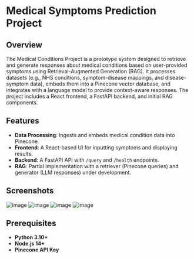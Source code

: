 # Medical Symptoms Prediction Project

## Overview
The Medical Conditions Project is a prototype system designed to retrieve and generate responses about medical conditions based on user-provided symptoms using Retrieval-Augmented Generation (RAG). It processes datasets (e.g., NHS conditions, symptom-disease mappings, and disease-symptom data), embeds them into a Pinecone vector database, and integrates with a language model to provide context-aware responses. The project includes a React frontend, a FastAPI backend, and initial RAG components.

## Features
- **Data Processing**: Ingests and embeds medical condition data into Pinecone.
- **Frontend**: A React-based UI for inputting symptoms and displaying results.
- **Backend**: A FastAPI API with `/query` and `/health` endpoints.
- **RAG**: Partial implementation with a retriever (Pinecone queries) and generator (LLM responses) under development.
## Screenshots
![image](https://github.com/user-attachments/assets/f16a1667-38de-41d5-abcc-a5479dda46a0)
![image](https://github.com/user-attachments/assets/3486fe6e-747a-4d51-8f63-6bac7968f4e8)
![image](https://github.com/user-attachments/assets/03b0a186-fda4-4a20-a191-1ed80a48a480)
![image](https://github.com/user-attachments/assets/3c46b094-c705-40fd-9e6d-c85a2cd138a0)





## Prerequisites
- **Python 3.10+**
- **Node.js 14+**
- **Pinecone API Key** 

